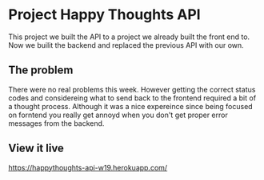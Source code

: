 # Project Happy Thoughts API

This project we built the API to a project we already built the front end to. Now we builit the backend and replaced the previous API with our own.

## The problem

There were no real problems this week. However getting the correct status codes and considereing what to send back to the frontend required a bit of a thought process. Although it was a nice expereince since being focused on forntend you really get annoyd when you don't get proper error messages from the backend.

## View it live

https://happythoughts-api-w19.herokuapp.com/
